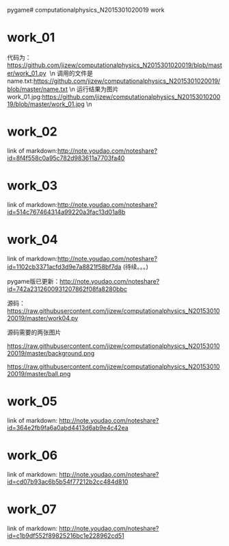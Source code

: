 
pygame# computationalphysics_N2015301020019
work
#  work_01
代码为：https://github.com/jizew/computationalphysics_N2015301020019/blob/master/work_01.py  \n
调用的文件是name.txt:https://github.com/jizew/computationalphysics_N2015301020019/blob/master/name.txt  \n
运行结果为图片work_01.jpg:https://github.com/jizew/computationalphysics_N2015301020019/blob/master/work_01.jpg \n
# work_02
link of markdown:http://note.youdao.com/noteshare?id=8f4f558c0a95c782d983611a7703fa40
# work_03
link of markdown:http://note.youdao.com/noteshare?id=514c767464314a99220a3fac13d01a8b
# work_04
link of markdown:http://note.youdao.com/noteshare?id=1102cb3371acfd3d9e7a8821f58bf7da (待续。。。)

pygame版已更新：http://note.youdao.com/noteshare?id=742a2312600931207862f08fa8280bbc

源码：https://raw.githubusercontent.com/jizew/computationalphysics_N2015301020019/master/work04.py

源码需要的两张图片

https://raw.githubusercontent.com/jizew/computationalphysics_N2015301020019/master/background.png

https://raw.githubusercontent.com/jizew/computationalphysics_N2015301020019/master/ball.png

# work_05
link of markdown: http://note.youdao.com/noteshare?id=364e2fb9fa6a0abd4413d6ab9e4c42ea

# work_06
link of markdown: http://note.youdao.com/noteshare?id=cd07b93ac6b5b54f77212b2cc484d810
# work_07
link of markdown: http://note.youdao.com/noteshare?id=c1b9df552f89825216bc1e228962cd51
